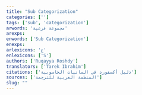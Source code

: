 ```yaml
---
title: "Sub Categorization"
categories: ['']
tags: ['sub', 'categorization']
arwords: 'مجموعة فرعية'
arexps: 
enwords: ['Sub Categorization']
enexps: 
arlexicons: 'ج'
enlexicons: ['S']
authors: ['Ruqayya Roshdy']
translators: ['Tarek Ibrahim']
citations: ['دليل أكسفورد في السانيات الحاسوبية']
sources: ['المنظمة العربية للترجمة']
slug: ""
---
```

